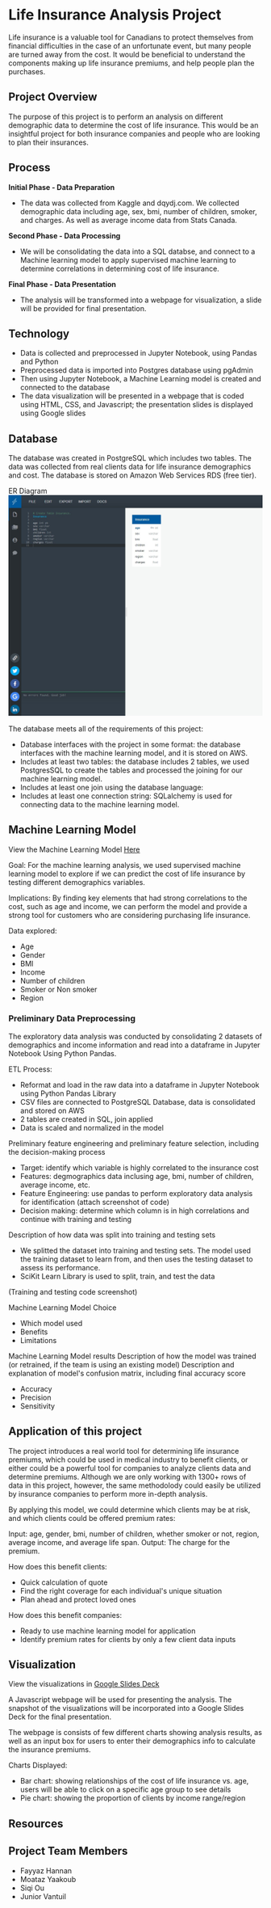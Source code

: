 # Life Insurance Analysis Project


Life insurance is a valuable tool for Canadians to protect themselves from financial difficulties in the case of an unfortunate event, but many people are turned away from the cost. It would be beneficial to understand the components making up life insurance premiums, and help people plan the purchases.


## Project Overview

The purpose of this project is to perform an analysis on different demographic data to determine the cost of life insurance. This would be an insightful project for both insurance companies and people who are looking to plan their insurances.


## Process

**Initial Phase - Data Preparation**
* The data was collected from Kaggle and dqydj.com. We collected demographic data including age, sex, bmi, number of children, smoker, and charges. As well as average income data from Stats Canada.

**Second Phase - Data Processing**
* We will be consolidating the data into a SQL databse, and connect to a Machine learning model to apply supervised machine learning to determine correlations in determining cost of life insurance.

**Final Phase - Data Presentation**
* The analysis will be transformed into a webpage for visualization, a slide will be provided for final presentation.


## Technology

* Data is collected and preprocessed in Jupyter Notebook, using Pandas and Python
* Preprocessed data is imported into Postgres database using pgAdmin 
* Then using Jupyter Notebook, a Machine Learning model is created and connected to the database
* The data visualization will be presented in a webpage that is coded using HTML, CSS, and Javascript; the presentation slides is displayed using Google slides


## Database

The database was created in PostgreSQL which includes two tables. The data was collected from real clients data for life insurance demographics and cost. The database is stored on Amazon Web Services RDS (free tier).

ER Diagram
![ErD](https://github.com/Hannanf/capstone_project/blob/e47cb12db72d3c0838cfa02986004bceb58e8ff6/resources/queries/Capstone_Project_ER%20Diagram.jpeg)

The database meets all of the requirements of this project:

* Database interfaces with the project in some format: the database interfaces with the machine learning model, and it is stored on AWS.
* Includes at least two tables: the database includes 2 tables, we used PostgresSQL to create the tables and processed the joining for our machine learning model.
* Includes at least one join using the database language:  
* Includes at least one connection string: SQLalchemy is used for connecting data to the machine learning model.

## Machine Learning Model

View the Machine Learning Model [Here](url) 

Goal: For the machine learning analysis, we used supervised machine learning model to explore if we can predict the cost of life insurance by testing different demographics variables.

Implications: By finding key elements that had strong correlations to the cost, such as age and income, we can perform the model and provide a strong tool for customers who are considering purchasing life insurance.

Data explored:
* Age
* Gender
* BMI
* Income
* Number of children
* Smoker or Non smoker
* Region
 

### Preliminary Data Preprocessing

The exploratory data analysis was conducted by consolidating 2 datasets of demographics and income information and read into a dataframe in Jupyter Notebook Using Python Pandas.

ETL Process:
* Reformat and load in the raw data into a dataframe in Jupyter Notebook using Python Pandas Library
* CSV files are connected to PostgreSQL Database, data is consolidated and stored on AWS
* 2 tables are created in SQL, join applied
* Data is scaled and normalized in the model

Preliminary feature engineering and preliminary feature selection, including the decision-making process
* Target: identify which variable is highly correlated to the insurance cost
* Features: degmographics data inclusing age, bmi, number of children, average income, etc.
* Feature Engineering: use pandas to perform exploratory data analysis for identification (attach screenshot of code)
* Decision making: determine which column is in high correlations and continue with training and testing

Description of how data was split into training and testing sets
* We splitted the dataset into training and testing sets. The model used the training dataset to learn from, and then uses the testing dataset to assess its performance.
* SciKit Learn Library is used to split, train, and test the data

(Training and testing code screenshot)

Machine Learning Model Choice
* Which model used
* Benefits
* Limitations

Machine Learning Model results
Description of how the model was trained (or retrained, if the team is using an existing model)
Description and explanation of model's confusion matrix, including final accuracy score

* Accuracy
* Precision
* Sensitivity

## Application of this project

The project introduces a real world tool for determining life insurance premiums, which could be used in medical industry to benefit clients, or either could be a powerful tool for companies to analyze clients data and determine premiums.
Although we are only working with 1300+ rows of data in this project, however, the same methodolody could easily be utilized by insurance companies to perform more in-depth analysis.

By applying this model, we could determine which clients may be at risk, and which clients could be offered premium rates:

Input: age, gender, bmi, number of children, whether smoker or not, region, average income, and average life span.
Output: The charge for the premium.

How does this benefit clients:
* Quick calculation of quote
* Find the right coverage for each individual's unique situation
* Plan ahead and protect loved ones

How does this benefit companies:
* Ready to use machine learning model for application
* Identify premium rates for clients by only a few client data inputs



## Visualization

View the visualizations in [Google Slides Deck](https://docs.google.com/presentation/d/1whnuTL6ZM5WVz83VrgLC6633P-9DmyqtbOEfLG1-kRU/edit?usp=share_link)

A Javascript webpage will be used for presenting the analysis. 
The snapshot of the visualizations will be incorporated into a Google Slides Deck for the final presentation. 

The webpage is consists of few different charts showing analysis results, as well as an input box for users to enter their demographics info to calculate the insurance premiums.

Charts Displayed:
* Bar chart: showing relationships of the cost of life insurance vs. age, users will be able to click on a specific age group to see details
* Pie chart: showing the proportion of clients by income range/region




## Resources

## Project Team Members
* Fayyaz Hannan 
* Moataz Yaakoub
* Siqi Ou
* Junior Vantuil

